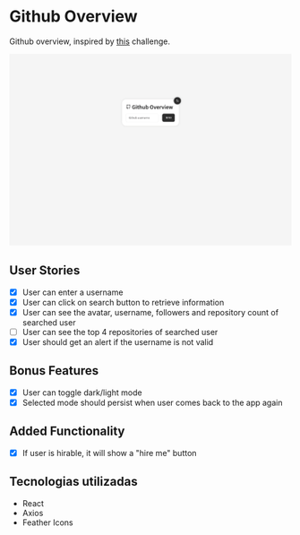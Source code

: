 # Github Overview

Github overview, inspired by [this](https://github.com/florinpop17/app-ideas/blob/master/Projects/2-Intermediate/GitHub-Profiles.md) challenge.

![](/gitImages/projectOverview.gif)

## User Stories
- [x] User can enter a username
- [x] User can click on search button to retrieve information
- [x] User can see the avatar, username, followers and repository count of searched user
- [ ] User can see the top 4 repositories of searched user
- [x] User should get an alert if the username is not valid

## Bonus Features
- [x] User can toggle dark/light mode
- [x] Selected mode should persist when user comes back to the app again

## Added Functionality
- [x] If user is hirable, it will show a "hire me" button 

## Tecnologias utilizadas
- React
- Axios
- Feather Icons